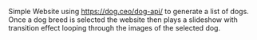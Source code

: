 Simple Website using https://dog.ceo/dog-api/ to generate a list of dogs. Once a dog breed is selected the website then plays a slideshow with transition effect looping through the images of the selected dog. 
